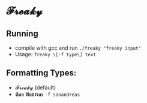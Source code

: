 # 𝓕𝓻𝓮𝓪𝓴𝔂 
## Running
* compile with gcc and run `./freaky "freaky input"`
* Usage: `freaky \[-f type\] text`

## Formatting Types:
- 𝓕𝓻𝓮𝓪𝓴𝔂 (default)
- 𝕾𝖆𝖓 𝕬𝖓𝖉𝖗𝖊𝖆𝖘 `-f sanandreas`

